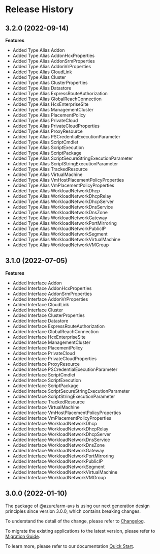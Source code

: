 # Release History
    
## 3.2.0 (2022-09-14)
    
**Features**

  - Added Type Alias Addon
  - Added Type Alias AddonHcxProperties
  - Added Type Alias AddonSrmProperties
  - Added Type Alias AddonVrProperties
  - Added Type Alias CloudLink
  - Added Type Alias Cluster
  - Added Type Alias ClusterProperties
  - Added Type Alias Datastore
  - Added Type Alias ExpressRouteAuthorization
  - Added Type Alias GlobalReachConnection
  - Added Type Alias HcxEnterpriseSite
  - Added Type Alias ManagementCluster
  - Added Type Alias PlacementPolicy
  - Added Type Alias PrivateCloud
  - Added Type Alias PrivateCloudProperties
  - Added Type Alias ProxyResource
  - Added Type Alias PSCredentialExecutionParameter
  - Added Type Alias ScriptCmdlet
  - Added Type Alias ScriptExecution
  - Added Type Alias ScriptPackage
  - Added Type Alias ScriptSecureStringExecutionParameter
  - Added Type Alias ScriptStringExecutionParameter
  - Added Type Alias TrackedResource
  - Added Type Alias VirtualMachine
  - Added Type Alias VmHostPlacementPolicyProperties
  - Added Type Alias VmPlacementPolicyProperties
  - Added Type Alias WorkloadNetworkDhcp
  - Added Type Alias WorkloadNetworkDhcpRelay
  - Added Type Alias WorkloadNetworkDhcpServer
  - Added Type Alias WorkloadNetworkDnsService
  - Added Type Alias WorkloadNetworkDnsZone
  - Added Type Alias WorkloadNetworkGateway
  - Added Type Alias WorkloadNetworkPortMirroring
  - Added Type Alias WorkloadNetworkPublicIP
  - Added Type Alias WorkloadNetworkSegment
  - Added Type Alias WorkloadNetworkVirtualMachine
  - Added Type Alias WorkloadNetworkVMGroup
    
    
## 3.1.0 (2022-07-05)
    
**Features**

  - Added Interface Addon
  - Added Interface AddonHcxProperties
  - Added Interface AddonSrmProperties
  - Added Interface AddonVrProperties
  - Added Interface CloudLink
  - Added Interface Cluster
  - Added Interface ClusterProperties
  - Added Interface Datastore
  - Added Interface ExpressRouteAuthorization
  - Added Interface GlobalReachConnection
  - Added Interface HcxEnterpriseSite
  - Added Interface ManagementCluster
  - Added Interface PlacementPolicy
  - Added Interface PrivateCloud
  - Added Interface PrivateCloudProperties
  - Added Interface ProxyResource
  - Added Interface PSCredentialExecutionParameter
  - Added Interface ScriptCmdlet
  - Added Interface ScriptExecution
  - Added Interface ScriptPackage
  - Added Interface ScriptSecureStringExecutionParameter
  - Added Interface ScriptStringExecutionParameter
  - Added Interface TrackedResource
  - Added Interface VirtualMachine
  - Added Interface VmHostPlacementPolicyProperties
  - Added Interface VmPlacementPolicyProperties
  - Added Interface WorkloadNetworkDhcp
  - Added Interface WorkloadNetworkDhcpRelay
  - Added Interface WorkloadNetworkDhcpServer
  - Added Interface WorkloadNetworkDnsService
  - Added Interface WorkloadNetworkDnsZone
  - Added Interface WorkloadNetworkGateway
  - Added Interface WorkloadNetworkPortMirroring
  - Added Interface WorkloadNetworkPublicIP
  - Added Interface WorkloadNetworkSegment
  - Added Interface WorkloadNetworkVirtualMachine
  - Added Interface WorkloadNetworkVMGroup
    
    
## 3.0.0 (2022-01-10)

The package of @azure/arm-avs is using our next generation design principles since version 3.0.0, which contains breaking changes.

To understand the detail of the change, please refer to [Changelog](https://aka.ms/js-track2-changelog).

To migrate the existing applications to the latest version, please refer to [Migration Guide](https://aka.ms/js-track2-migration-guide).

To learn more, please refer to our documentation [Quick Start](https://aka.ms/js-track2-quickstart).
